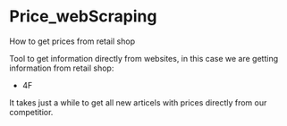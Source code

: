 # Price_webScraping
How to get prices from retail shop

Tool to get information directly from websites, 
in this case we are getting information from retail shop:
- 4F

It takes just a while to get all new articels with prices directly from our competitior.


